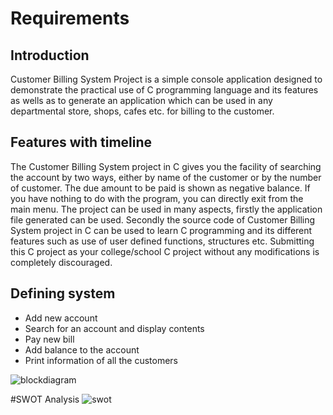 # Requirements

## Introduction
Customer Billing System Project is a simple console application designed to demonstrate the practical use of C programming language and its features as wells as to generate an application which can be used in any departmental store, shops, cafes etc. for billing to the customer.

## Features with timeline
The Customer Billing System project in C gives you the facility of searching the account by two ways, either by name of the customer or by the number of customer. The due amount to be paid is shown as negative balance. If you have nothing to do with the program, you can directly exit from the main menu. 
The project can be used in many aspects, firstly the application file generated can be used. Secondly the source code of Customer Billing System project in C can be used to learn C programming and its different features such as use of user defined functions, structures etc. Submitting this C project as your college/school C project without any modifications is completely discouraged.

## Defining system 
* Add new account
* Search for an account and display contents
* Pay new bill
* Add balance to the account
* Print information of all the customers

![blockdiagram](https://user-images.githubusercontent.com/91197757/160225566-e11e171e-5313-4a27-a250-0b828287a550.PNG)

#SWOT Analysis
![swot](https://user-images.githubusercontent.com/91197757/160225602-518537b0-201f-4848-9da3-215e40ce1456.PNG)

